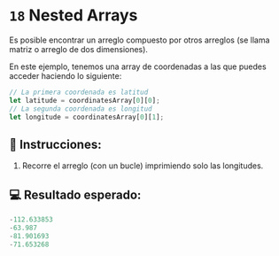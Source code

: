 # `18` Nested Arrays

Es posible encontrar un arreglo compuesto por otros arreglos (se llama matriz o arreglo de dos dimensiones).

En este ejemplo, tenemos una array de coordenadas a las que puedes acceder haciendo lo siguiente:

```js
// La primera coordenada es latitud
let latitude = coordinatesArray[0][0];
// La segunda coordenada es longitud
let longitude = coordinatesArray[0][1];
```

## 📝 Instrucciones:

1. Recorre el arreglo (con un bucle) imprimiendo solo las longitudes.

## 💻 Resultado esperado:

```js
-112.633853
-63.987
-81.901693
-71.653268
```
